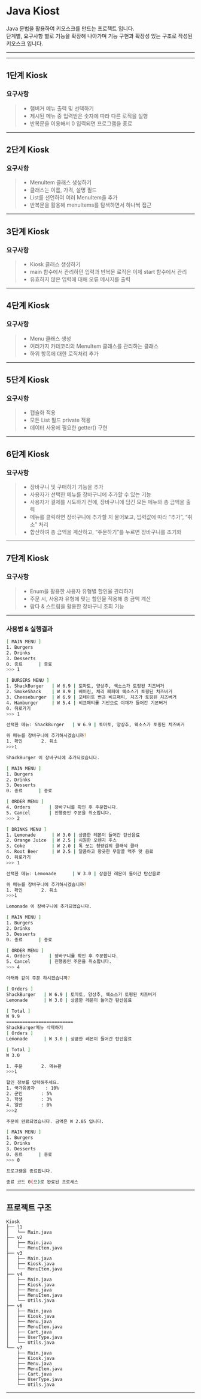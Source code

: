 # Java Kiost

Java 문법을 활용하여 키오스크를 만드는 프로젝트 입니다.  
단계별, 요구사항 별로 기능을 확장해 나아가며 기능 구현과 확장성 있는 구조로 작성된 키오스크 입니다.  

---


---

## 1단계 Kiosk
### 요구사항
> - 햄버거 메뉴 출력 및 선택하기
> - 제시된 메뉴 중 입력받은 숫자에 따라 다른 로직을 실행
> - 반복문을 이용해서 0 입력되면 프로그램을 종료

---

## 2단계 Kiosk
### 요구사항
> - MenuItem 클래스 생성하기
> - 클래스는 이름, 가격, 설명 필드
> - List를 선언하여 여러 MenuItem을 추가
> - 반복문을 활용해 menuItems를 탐색하면서 하나씩 접근

---

## 3단계 Kiosk
### 요구사항
> - Kiosk 클래스 생성하기
> - main 함수에서 관리하던 입력과 반복문 로직은 이제 start 함수에서 관리
> - 유효하지 않은 입력에 대해 오류 메시지를 출력

---

## 4단계 Kiosk
### 요구사항
> - Menu 클래스 생성
> - 여러가지 카테코리의 MenuItem 클래스를 관리하는 클래스
> - 하위 항목에 대한 로직처리 추가

---

## 5단계 Kiosk
### 요구사항
> - 캡슐화 적용
> - 모든 List 필드 private 적용
> - 데이터 사용에 필요한 getter() 구현

---

## 6단계 Kiosk
### 요구사항
> - 장바구니 및 구매하기 기능을 추가
> - 사용자가 선택한 메뉴를 장바구니에 추가할 수 있는 기능
> - 사용자가 결제를 시도하기 전에, 장바구니에 담긴 모든 메뉴와 총 금액을 출력
> - 메뉴를 클릭하면 장바구니에 추가할 지 물어보고, 입력값에 따라 “추가”, “취소” 처리
> - 합산하여 총 금액을 계산하고, “주문하기”를 누르면 장바구니를 초기화

---

## 7단계 Kiosk
### 요구사항
> - Enum을 활용한 사용자 유형별 할인율 관리하기
> - 주문 시, 사용자 유형에 맞는 할인율 적용해 총 금액 계산
> - 람다 & 스트림을 활용한 장바구니 조회 기능

---

### 사용법 & 실행결과
```bash
[ MAIN MENU ]
1. Burgers
2. Drinks
3. Desserts
0. 종료      | 종료
>>> 1

[ BURGERS MENU ]
1. ShackBurger   | W 6.9 | 토마토, 양상추, 쉑소스가 토핑된 치즈버거
2. SmokeShack    | W 8.9 | 베이컨, 체리 페퍼에 쉑소스가 토핑된 치즈버거
3. Cheeseburger  | W 6.9 | 포테이토 번과 비프패티, 치즈가 토핑된 치즈버거
4. Hamburger     | W 5.4 | 비프패티를 기반으로 야채가 들어간 기본버거
0. 뒤로가기
>>> 1

선택한 메뉴: ShackBurger   | W 6.9 | 토마토, 양상추, 쉑소스가 토핑된 치즈버거

위 메뉴를 장바구니에 추가하시겠습니까?
1. 확인       2. 취소
>>>1

ShackBurger 이 장바구니에 추가되었습니다.

[ MAIN MENU ]
1. Burgers
2. Drinks
3. Desserts
0. 종료      | 종료

[ ORDER MENU ]
4. Orders       | 장바구니를 확인 후 주문합니다.
5. Cancel       | 진행중인 주문을 취소합니다.
>>> 2

[ DRINKS MENU ]
1. Lemonade      | W 3.0 | 상큼한 레몬이 들어간 탄산음료
2. Orange Juice  | W 2.5 | 시원한 오렌지 주스
3. Coke          | W 2.0 | 톡 쏘는 청량감의 클래식 콜라
4. Root Beer     | W 2.5 | 달콤하고 향긋한 무알콜 맥주 맛 음료
0. 뒤로가기
>>> 1

선택한 메뉴: Lemonade      | W 3.0 | 상큼한 레몬이 들어간 탄산음료

위 메뉴를 장바구니에 추가하시겠습니까?
1. 확인       2. 취소
>>>1

Lemonade 이 장바구니에 추가되었습니다.

[ MAIN MENU ]
1. Burgers
2. Drinks
3. Desserts
0. 종료      | 종료

[ ORDER MENU ]
4. Orders       | 장바구니를 확인 후 주문합니다.
5. Cancel       | 진행중인 주문을 취소합니다.
>>> 4

아래와 같이 주문 하시겠습니까?

[ Orders ]
ShackBurger   | W 6.9 | 토마토, 양상추, 쉑소스가 토핑된 치즈버거
Lemonade      | W 3.0 | 상큼한 레몬이 들어간 탄산음료

[ Total ]
W 9.9
=========================
ShackBurger메뉴 삭제하기
[ Orders ]
Lemonade      | W 3.0 | 상큼한 레몬이 들어간 탄산음료

[ Total ]
W 3.0

1. 주문       2. 메뉴판
>>>1

할인 정보를 입력해주세요.
1. 국가유공자	: 10%
2. 군인   	: 5%
3. 학생   	: 3%
4. 일반   	: 0%
>>>2

주문이 완료되었습니다. 금액은 W 2.85 입니다.

[ MAIN MENU ]
1. Burgers
2. Drinks
3. Desserts
0. 종료      | 종료
>>> 0

프로그램을 종료합니다.

종료 코드 0(으)로 완료된 프로세스
```

---

## 프로젝트 구조

```
Kiosk
├── l1
│   └── Main.java
├── v2
│   ├── Main.java
│   └── MenuItem.java
├── v3
│   ├── Main.java
│   ├── Kiosk.java
│   └── MenuItem.java
├── v4
│   ├── Main.java
│   ├── Kiosk.java
│   ├── Menu.java
│   ├── MenuItem.java
│   └── Utils.java
├── v6
│   ├── Main.java
│   ├── Kiosk.java
│   ├── Menu.java
│   ├── MenuItem.java
│   ├── Cart.java
│   ├── UserType.java
│   └── Utils.java
└── v7
    ├── Main.java
    ├── Kiosk.java
    ├── Menu.java
    ├── MenuItem.java
    ├── Cart.java
    ├── UserType.java
    └── Utils.java
```

---
